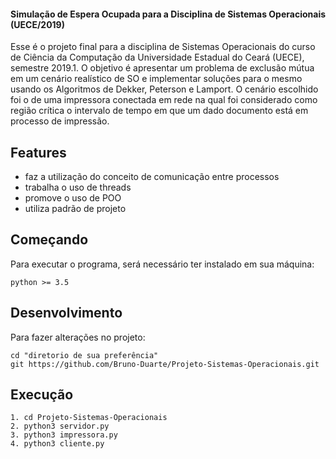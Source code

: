 #### Simulação de Espera Ocupada para a Disciplina de Sistemas Operacionais (UECE/2019) ####

Esse é o projeto final para a disciplina de Sistemas Operacionais do curso de Ciência da Computação 
da Universidade Estadual do Ceará (UECE), semestre 2019.1. O objetivo é apresentar um problema de 
exclusão mútua em um cenário realístico de SO e implementar soluções para o mesmo usando os Algoritmos 
de Dekker, Peterson e Lamport. O cenário escolhido foi o de uma impressora conectada em rede na qual 
foi considerado como região crítica o intervalo de tempo em que um dado documento está em processo de 
impressão.

## Features

- faz a utilização do conceito de comunicação entre processos
- trabalha o uso de threads
- promove o uso de POO
- utiliza padrão de projeto

## Começando

Para executar o programa, será necessário ter instalado em sua máquina:

`python >= 3.5`

## Desenvolvimento

Para fazer alterações no projeto:

```
cd "diretorio de sua preferência"
git https://github.com/Bruno-Duarte/Projeto-Sistemas-Operacionais.git
```

## Execução

```
1. cd Projeto-Sistemas-Operacionais
2. python3 servidor.py
3. python3 impressora.py
4. python3 cliente.py
```
